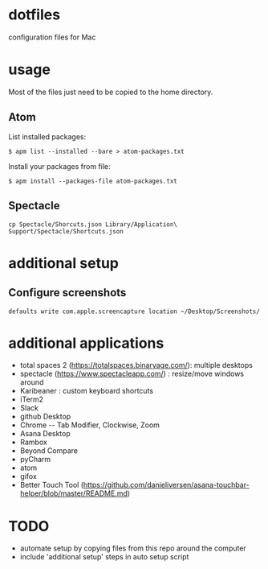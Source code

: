 # dotfiles
configuration files for Mac

# usage

Most of the files just need to be copied to the home directory.

## Atom
List installed packages:
```
$ apm list --installed --bare > atom-packages.txt
```
Install your packages from file:
```
$ apm install --packages-file atom-packages.txt
```

## Spectacle

```
cp Spectacle/Shorcuts.json Library/Application\ Support/Spectacle/Shortcuts.json
```

# additional setup

## Configure screenshots
```
defaults write com.apple.screencapture location ~/Desktop/Screenshots/
```

# additional applications
- total spaces 2 (https://totalspaces.binaryage.com/): multiple desktops
- spectacle (https://www.spectacleapp.com/) : resize/move windows around
- Karibeaner : custom keyboard shortcuts
- iTerm2
- Slack
- github Desktop
- Chrome
-- Tab Modifier, Clockwise, Zoom
- Asana Desktop
- Rambox
- Beyond Compare
- pyCharm
- atom
- gifox
- Better Touch Tool (https://github.com/danieliversen/asana-touchbar-helper/blob/master/README.md)


# TODO
- automate setup by copying files from this repo around the computer
- include 'additional setup' steps in auto setup script
